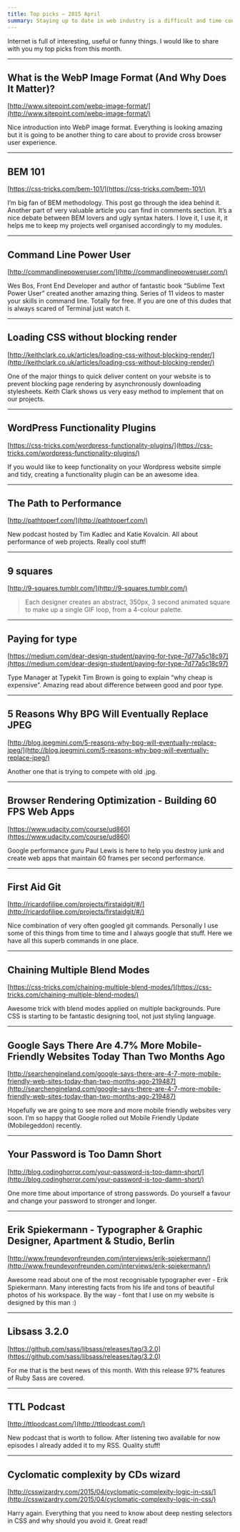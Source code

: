 ```yaml
---
title: Top picks — 2015 April
summary: Staying up to date in web industry is a difficult and time consuming task. I would like to share with you my top finds from the past month.
---
```


Internet is full of interesting, useful or funny things. I would like to share with you my top picks from this month.

- - -

## What is the WebP Image Format (And Why Does It Matter)?

[http://www.sitepoint.com/webp-image-format/](http://www.sitepoint.com/webp-image-format/)

Nice introduction into WebP image format. Everything is looking amazing but it is going to be another thing to care about to provide cross browser user experience.

- - -

## BEM 101

[https://css-tricks.com/bem-101/](https://css-tricks.com/bem-101/)

I’m big fan of BEM methodology. This post go through the idea behind it. Another part of very valuable article you can find in comments section. It’s a nice debate between BEM lovers and ugly syntax haters. I love it, I use it, it helps me to keep my projects well organised accordingly to my modules.

- - -

## Command Line Power User

[http://commandlinepoweruser.com/](http://commandlinepoweruser.com/)

Wes Bos, Front End Developer and author of fantastic book “Sublime Text Power User” created another amazing thing. Series of 11 videos to master your skills in command line. Totally for free. If you are one of this dudes that is always scared of Terminal just watch it.

- - -

## Loading CSS without blocking render

[http://keithclark.co.uk/articles/loading-css-without-blocking-render/](http://keithclark.co.uk/articles/loading-css-without-blocking-render/)

One of the major things to quick deliver content on your website is to prevent blocking page rendering by asynchronously downloading stylesheets. Keith Clark shows us very easy method to implement that on our projects.

 - - -

## WordPress Functionality Plugins

[https://css-tricks.com/wordpress-functionality-plugins/](https://css-tricks.com/wordpress-functionality-plugins/)

If you would like to keep functionality on your Wordpress website simple and tidy, creating a functionality plugin can be an awesome idea.

- - -

## The Path to Performance

[http://pathtoperf.com/](http://pathtoperf.com/)

New podcast hosted by Tim Kadlec and Katie Kovalcin. All about performance of web projects. Really cool stuff!

- - -

## 9 squares

[http://9-squares.tumblr.com/](http://9-squares.tumblr.com/)

> Each designer creates an abstract, 350px, 3 second animated square to make up a single GIF loop, from a 4-colour palette.

- - -

## Paying for type

[https://medium.com/dear-design-student/paying-for-type-7d77a5c18c97](https://medium.com/dear-design-student/paying-for-type-7d77a5c18c97)

Type Manager at Typekit Tim Brown is going to explain “why cheap is expensive”. Amazing read about difference between good and poor type.

- - -

## 5 Reasons Why BPG Will Eventually Replace JPEG

[http://blog.jpegmini.com/5-reasons-why-bpg-will-eventually-replace-jpeg/](http://blog.jpegmini.com/5-reasons-why-bpg-will-eventually-replace-jpeg/)

Another one that is trying to compete with old .jpg.

- - -

## Browser Rendering Optimization - Building 60 FPS Web Apps

[https://www.udacity.com/course/ud860](https://www.udacity.com/course/ud860)

Google performance guru Paul Lewis is here to help you destroy junk and create web apps that maintain 60 frames per second performance.

- - -

## First Aid Git

[http://ricardofilipe.com/projects/firstaidgit/#/](http://ricardofilipe.com/projects/firstaidgit/#/)

Nice combination of very often googled git commands. Personally I use some of this things from time to time and I always google that stuff. Here we have all this superb commands in one place.

- - -

## Chaining Multiple Blend Modes

[https://css-tricks.com/chaining-multiple-blend-modes/](https://css-tricks.com/chaining-multiple-blend-modes/)

Awesome trick with blend modes applied on multiple backgrounds. Pure CSS is starting to be fantastic designing tool, not just styling language.

- - -

## Google Says There Are 4.7% More Mobile-Friendly Websites Today Than Two Months Ago

[http://searchengineland.com/google-says-there-are-4-7-more-mobile-friendly-web-sites-today-than-two-months-ago-219487](http://searchengineland.com/google-says-there-are-4-7-more-mobile-friendly-web-sites-today-than-two-months-ago-219487)

Hopefully we are going to see more and more mobile friendly websites very soon. I’m so happy that Google rolled out Mobile Friendly Update (Mobilegeddon) recently.

- - -

## Your Password is Too Damn Short

[http://blog.codinghorror.com/your-password-is-too-damn-short/](http://blog.codinghorror.com/your-password-is-too-damn-short/)

One more time about importance of strong passwords. Do yourself a favour and change your password to stronger and longer.

- - -

## Erik Spiekermann - Typographer & Graphic Designer, Apartment & Studio, Berlin

[http://www.freundevonfreunden.com/interviews/erik-spiekermann/](http://www.freundevonfreunden.com/interviews/erik-spiekermann/)

Awesome read about one of the most recognisable typographer ever - Erik Spiekermann. Many interesting facts from his life and tons of beautiful photos of his workspace. By the way - font that I use on my website is designed by this man :)

- - -

## Libsass 3.2.0

[https://github.com/sass/libsass/releases/tag/3.2.0](https://github.com/sass/libsass/releases/tag/3.2.0)

For me that is the best news of this month. With this release 97% features of Ruby Sass are covered.

- - -

## TTL Podcast

[http://ttlpodcast.com/](http://ttlpodcast.com/)

New podcast that is worth to follow. After listening two available for now episodes I already added it to my RSS. Quality stuff!

- - -

## Cyclomatic complexity by CDs wizard

[http://csswizardry.com/2015/04/cyclomatic-complexity-logic-in-css/](http://csswizardry.com/2015/04/cyclomatic-complexity-logic-in-css/)

Harry again. Everything that you need to know about deep nesting selectors in CSS and why should you avoid it. Great read!
